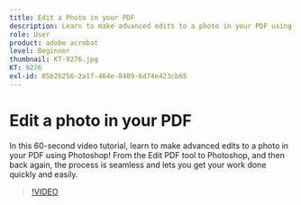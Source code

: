 ```yaml
---
title: Edit a Photo in your PDF
description: Learn to make advanced edits to a photo in your PDF using Photoshop
role: User
product: adobe acrobat
level: Beginner
thumbnail: KT-9276.jpg
KT: 9276
exl-id: 05b2b256-2a1f-464e-8409-6d74e423cb65
---
```

# Edit a photo in your PDF

In this 60-second video tutorial, learn to make advanced edits to a photo in your PDF using Photoshop! From the Edit PDF tool to Photoshop, and then back again, the process is seamless and lets you get your work done quickly and easily.

>[!VIDEO](https://video.tv.adobe.com/v/338276?quality=12&learn=on&hidetitle=true)
